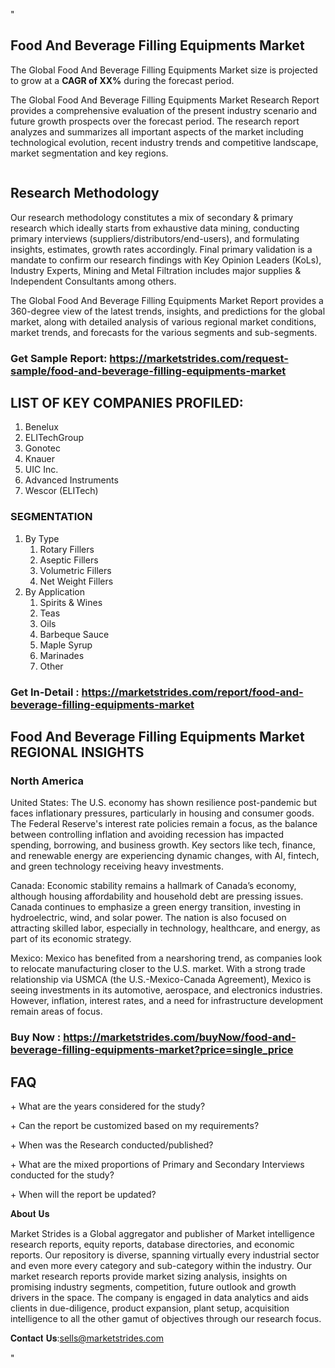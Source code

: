 "<h2>Food And Beverage Filling Equipments Market</h2>
<p>The Global Food And Beverage Filling Equipments Market size is projected to grow at a <strong>CAGR of XX%</strong> during the forecast period.</p>
<p>The Global Food And Beverage Filling Equipments Market Research Report provides a comprehensive evaluation of the present industry scenario and future growth prospects over the forecast period. The research report analyzes and summarizes all important aspects of the market including technological evolution, recent industry trends and competitive landscape, market segmentation and key regions.</p>
<p><img style=""width: 100%;"" src=""https://marketstrides.com//uploads/images/marketstrides-051.png"" alt=""Food And Beverage Filling Equipments Market Report Analysis"" /></p>
<h2>Research Methodology</h2>
<p>Our research methodology constitutes a mix of secondary &amp; primary research which ideally starts from exhaustive data mining, conducting primary interviews (suppliers/distributors/end-users), and formulating insights, estimates, growth rates accordingly. Final primary validation is a mandate to confirm our research findings with Key Opinion Leaders (KoLs), Industry Experts, Mining and Metal Filtration includes major supplies &amp; Independent Consultants among others.</p>
<p>The Global Food And Beverage Filling Equipments Market Report provides a 360-degree view of the latest trends, insights, and predictions for the global market, along with detailed analysis of various regional market conditions, market trends, and forecasts for the various segments and sub-segments.</p>
<h3><strong>Get Sample Report: <a href=
https://marketstrides.com/request-sample/food-and-beverage-filling-equipments-market>https://marketstrides.com/request-sample/food-and-beverage-filling-equipments-market</a></strong></h3>
<h2>LIST OF KEY COMPANIES PROFILED:</h2>
<p><ol><li>Benelux</li><li>ELITechGroup</li><li>Gonotec</li><li>Knauer</li><li>UIC Inc.</li><li>Advanced Instruments</li><li>Wescor (ELITech)</li></ol></p>
<h3>SEGMENTATION</h3>
<p><ol><li>By Type<ol><li>Rotary Fillers</li><li>Aseptic Fillers</li><li>Volumetric Fillers</li><li>Net Weight Fillers</li></ol></li><li>By Application<ol><li>Spirits & Wines</li><li>Teas</li><li>Oils</li><li>Barbeque Sauce</li><li>Maple Syrup</li><li>Marinades</li><li>Other</li></ol></li></ol></p>
<h3><strong>Get In-Detail : <a href=https://marketstrides.com/report/food-and-beverage-filling-equipments-market>https://marketstrides.com/report/food-and-beverage-filling-equipments-market</a></strong></h3>
<h2>Food And Beverage Filling Equipments Market REGIONAL INSIGHTS</h2>
<h3>North America</h3>
<p>United States: The U.S. economy has shown resilience post-pandemic but faces inflationary pressures, particularly in housing and consumer goods. The Federal Reserve's interest rate policies remain a focus, as the balance between controlling inflation and avoiding recession has impacted spending, borrowing, and business growth. Key sectors like tech, finance, and renewable energy are experiencing dynamic changes, with AI, fintech, and green technology receiving heavy investments.</p>
<p>Canada: Economic stability remains a hallmark of Canada’s economy, although housing affordability and household debt are pressing issues. Canada continues to emphasize a green energy transition, investing in hydroelectric, wind, and solar power. The nation is also focused on attracting skilled labor, especially in technology, healthcare, and energy, as part of its economic strategy.</p>
<p>Mexico: Mexico has benefited from a nearshoring trend, as companies look to relocate manufacturing closer to the U.S. market. With a strong trade relationship via USMCA (the U.S.-Mexico-Canada Agreement), Mexico is seeing investments in its automotive, aerospace, and electronics industries. However, inflation, interest rates, and a need for infrastructure development remain areas of focus.</p>
<h3><strong>Buy Now : <a href=https://marketstrides.com/buyNow/food-and-beverage-filling-equipments-market?price=single_price>https://marketstrides.com/buyNow/food-and-beverage-filling-equipments-market?price=single_price</a></strong></h3>
<h2>FAQ</h2>
<p>+ What are the years considered for the study?</p>
<p>+ Can the report be customized based on my requirements?</p>
<p>+ When was the Research conducted/published?</p>
<p>+ What are the mixed proportions of Primary and Secondary Interviews conducted for the study?</p>
<p>+ When will the report be updated?</p>
<p>𝐀𝐛𝐨𝐮𝐭 𝐔𝐬</p>
<p>Market Strides is a Global aggregator and publisher of Market intelligence research reports, equity reports, database directories, and economic reports. Our repository is diverse, spanning virtually every industrial sector and even more every category and sub-category within the industry. Our market research reports provide market sizing analysis, insights on promising industry segments, competition, future outlook and growth drivers in the space. The company is engaged in data analytics and aids clients in due-diligence, product expansion, plant setup, acquisition intelligence to all the other gamut of objectives through our research focus.</p>
<p>𝐂𝐨𝐧𝐭𝐚𝐜𝐭 𝐔𝐬:<a href=mailto:sells@marketstrides.com>sells@marketstrides.com</a></p>"
